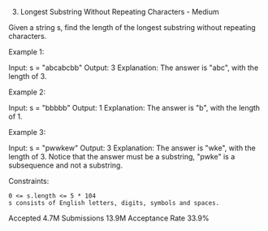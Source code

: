 3. Longest Substring Without Repeating Characters - Medium

Given a string s, find the length of the longest substring without repeating characters.



Example 1:

Input: s = "abcabcbb"
Output: 3
Explanation: The answer is "abc", with the length of 3.

Example 2:

Input: s = "bbbbb"
Output: 1
Explanation: The answer is "b", with the length of 1.

Example 3:

Input: s = "pwwkew"
Output: 3
Explanation: The answer is "wke", with the length of 3.
Notice that the answer must be a substring, "pwke" is a subsequence and not a substring.



Constraints:

    0 <= s.length <= 5 * 104
    s consists of English letters, digits, symbols and spaces.



Accepted
4.7M
Submissions
13.9M
Acceptance Rate
33.9%